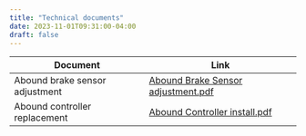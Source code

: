 ```yaml
---
title: "Technical documents"
date: 2023-11-01T09:31:00-04:00
draft: false
---
```


| Document | Link | 
| ---- | ------------ |
| Abound brake sensor adjustment | <a href="/docs/Abound Brake Sensor adjustment.pdf">Abound Brake Sensor adjustment.pdf</a>
| Abound controller replacement | <a href="/docs/Abound Controller install.pdf">Abound Controller install.pdf</a>

